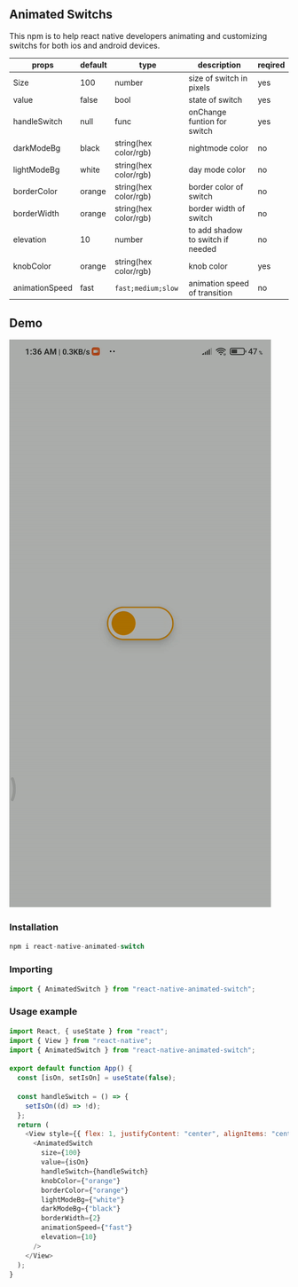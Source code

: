 ## Animated Switchs

This npm is to help react native developers animating and customizing switchs for both ios and android devices.

| **props**      | **default** | **type**              | **description**                   | **reqired** |
| -------------- | ----------- | --------------------- | --------------------------------- | ----------- |
| Size           | 100         | number                | size of switch in pixels          | yes         |
| value          | false       | bool                  | state of switch                   | yes         |
| handleSwitch   | null        | func                  | onChange funtion for switch       | yes         |
| darkModeBg     | black       | string(hex color/rgb) | nightmode color                   | no          |
| lightModeBg    | white       | string(hex color/rgb) | day mode color                    | no          |
| borderColor    | orange      | string(hex color/rgb) | border color of switch            | no          |
| borderWidth    | orange      | string(hex color/rgb) | border width of switch            | no          |
| elevation      | 10          | number                | to add shadow to switch if needed | no          |
| knobColor      | orange      | string(hex color/rgb) | knob color                        | yes         |
| animationSpeed | fast        | `fast;medium;slow`    | animation speed of transition     | no          |

## Demo

![demo](https://raw.githubusercontent.com/vijaydemonz/AnimatedSwitchs/AnimatedSwitches/demo.gif)

### Installation

```javascript
npm i react-native-animated-switch
```

### Importing

```javascript
import { AnimatedSwitch } from "react-native-animated-switch";
```

### Usage example

```javascript
import React, { useState } from "react";
import { View } from "react-native";
import { AnimatedSwitch } from "react-native-animated-switch";

export default function App() {
  const [isOn, setIsOn] = useState(false);

  const handleSwitch = () => {
    setIsOn((d) => !d);
  };
  return (
    <View style={{ flex: 1, justifyContent: "center", alignItems: "center" }}>
      <AnimatedSwitch
        size={100}
        value={isOn}
        handleSwitch={handleSwitch}
        knobColor={"orange"}
        borderColor={"orange"}
        lightModeBg={"white"}
        darkModeBg={"black"}
        borderWidth={2}
        animationSpeed={"fast"}
        elevation={10}
      />
    </View>
  );
}
```
